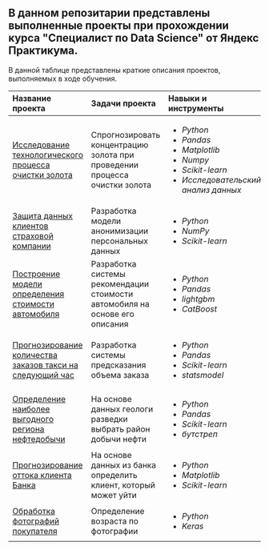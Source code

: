## В данном репозитарии представлены выполненные проекты при прохождении курса "Специалист по Data Science" от Яндекс Практикума.

В данной таблице представлены краткие описания проектов, выполняемых в ходе обучения.

| Название проекта | Задачи проекта | Навыки и инструменты | 
| :---------------------- | :---------------------- | :---------------------- |
| [Исследование технологического процесса очистки золота](recovery_of_gold_from_ore) | Спрогнозировать концентрацию золота при проведении процесса очистки золота |  <ul><li>*Python*</li><li>*Pandas*</li><li>*Matplotlib*</li><li>*Numpy*</li><li>*Scikit-learn*</li><li>*Исследовательский анализ данных*</li></ul>|
| [Защита данных клиентов страховой компании](protection_of_clients'_personal_data) | Разработка модели анонимизации персональных данных | <ul><li>*Python*</li><li>*NumPy*</li><li>*Scikit-learn*</li></ul> |
| [Построение модели определения стоимости автомобиля](determining_the_cost_of_cars) | Разработка системы рекомендации стоимости автомобиля на основе его описания | <ul><li>*Python*</li><li>*Pandas*</li><li>*lightgbm*</li><li>*CatBoost*</li></ul> |
| [Прогнозирование количества заказов такси на следующий час](taxi_order_forecasting) | Разработка системы предсказания объема заказа | <ul><li>*Python*</li><li>*Pandas*</li><li>*Scikit-learn*</li><li>*statsmodel*</li></ul> |
| [Определение наиболее выгодного региона нефтедобычи](choosing_a_location_for_a_well) | На основе данных геологи разведки выбрать район добычи нефти | <ul><li>*Python*</li><li>*Pandas*</li><li>*Scikit-learn*</li><li>*бутстреп*</li></ul> |
| [Прогнозирование оттока клиента Банка](customer_churn) | На основе данных из банка определить клиент, который может уйти | <ul><li>*Python*</li><li>*Matplotlib*</li><li>*Scikit-learn*</li></ul> |
| [Обработка фотографий покупателя](processing_buyer_photos) | Определение возраста по фотографии| <ul><li>*Python*</li><li>*Keras*</li></ul> |
